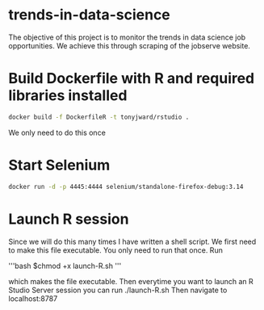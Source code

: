 # trends-in-data-science
The objective of this project is to monitor the trends in data science job opportunities. We achieve this through scraping of the jobserve website. 

# Build Dockerfile with R and required libraries installed

```bash
docker build -f DockerfileR -t tonyjward/rstudio .
```

We only need to do this once

# Start Selenium

```bash
docker run -d -p 4445:4444 selenium/standalone-firefox-debug:3.14
```

# Launch R session

Since we will do this many times I have written a shell script. We first need to make this file 
executable. You only need to run that once.
Run 

'''bash
$chmod +x launch-R.sh 
'''

which makes the file executable.
Then everytime you want to launch an R Studio Server session you can run ./launch-R.sh
Then navigate to localhost:8787


